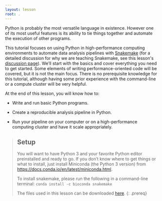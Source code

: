 ```yaml
---
layout: lesson
root: .
---
```


Python is probably the most versatile language in existence. However one of its
most useful features is its ability to tie things together and automate the
execution of other programs.

This tutorial focuses on using Python in high-performance computing
environments to automate data analysis pipelines with
[Snakemake](http://snakemake.readthedocs.io/en/stable/) (for a detailed
discussion for why we are teaching Snakemake, see this lesson's <a href="{{
page.root }}/discuss/">discussion page</a>). We’ll start with the basics and
cover everything you need to get started. Some elements of writing
performance-oriented code will be covered, but it is not the main focus. There
is no prerequisite knowledge for this tutorial, although having some prior
experience with the command-line or a compute cluster will be very helpful.

At the end of this lesson, you will know how to:

* Write and run basic Python programs.

* Create a reproducible analysis pipeline in Python. 

* Run your pipeline on your computer or on a high-performance computing cluster
  and have it scale appropriately.


> ## Setup
>
> You will want to have Python 3 and your favorite Python editor preinstalled
> and ready to go. If you don’t know where to get things or what to install,
> just install Miniconda (the Python 3 version) from
> <https://docs.conda.io/en/latest/miniconda.html>.
> 
> To install snakemake, please run the following in a command-line terminal:
> `conda install -c bioconda snakemake`
>
> The files used in this lesson can be downloaded
> [here](files/snakemake-lesson.zip).
{: .prereq}
